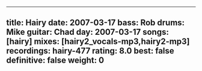 
---
title: Hairy
date: 2007-03-17
bass:	Rob
drums:	Mike
guitar:	Chad
day: 2007-03-17
songs: [hairy]
mixes: [hairy2_vocals-mp3,hairy2-mp3]
recordings: hairy-477
rating: 8.0
best: false
definitive: false
weight: 0
---
